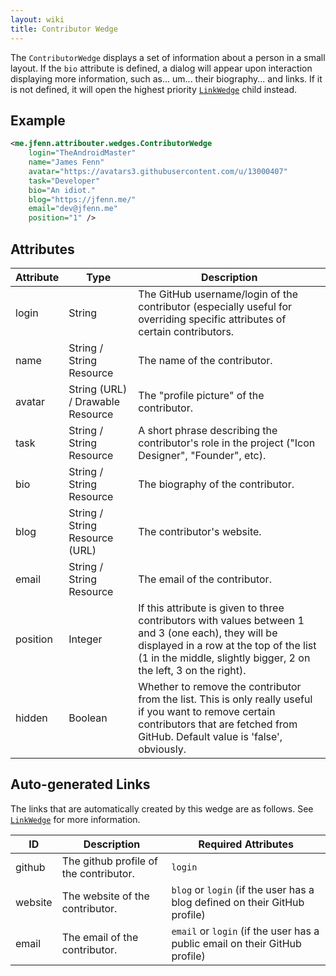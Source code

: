 ```yaml
---
layout: wiki
title: Contributor Wedge
---
```


The `ContributorWedge` displays a set of information about a person in a small layout. If the `bio` attribute is defined, a dialog will appear upon interaction displaying more information, such as... um... their biography... and links. If it is not defined, it will open the highest priority [`LinkWedge`](LinkWedge) child instead.

## Example

```xml
<me.jfenn.attribouter.wedges.ContributorWedge
    login="TheAndroidMaster"
    name="James Fenn"
    avatar="https://avatars3.githubusercontent.com/u/13000407"
    task="Developer"
    bio="An idiot."
    blog="https://jfenn.me/"
    email="dev@jfenn.me"
    position="1" />
```

## Attributes

|Attribute|Type|Description|
|-----|-----|-----|
|login|String|The GitHub username/login of the contributor (especially useful for overriding specific attributes of certain contributors.|
|name|String / String Resource|The name of the contributor.|
|avatar|String (URL) / Drawable Resource|The "profile picture" of the contributor.|
|task|String / String Resource|A short phrase describing the contributor's role in the project ("Icon Designer", "Founder", etc).|
|bio|String / String Resource|The biography of the contributor.|
|blog|String / String Resource (URL)|The contributor's website.|
|email|String / String Resource|The email of the contributor.|
|position|Integer|If this attribute is given to three contributors with values between 1 and 3 (one each), they will be displayed in a row at the top of the list (1 in the middle, slightly bigger, 2 on the left, 3 on the right).|
|hidden|Boolean|Whether to remove the contributor from the list. This is only really useful if you want to remove certain contributors that are fetched from GitHub. Default value is 'false', obviously.|

## Auto-generated Links

The links that are automatically created by this wedge are as follows. See [`LinkWedge`](LinkWedge) for more information.

|ID|Description|Required Attributes|
|-----|-----|-----|
|github|The github profile of the contributor.|`login`|
|website|The website of the contributor.|`blog` or `login` (if the user has a blog defined on their GitHub profile)|
|email|The email of the contributor.|`email` or `login` (if the user has a public email on their GitHub profile)|